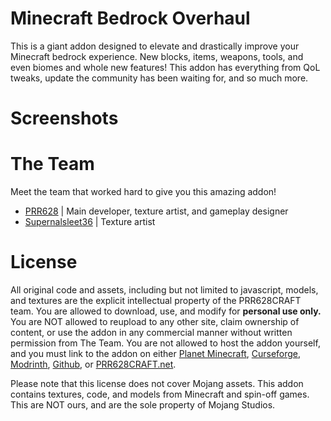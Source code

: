 # Minecraft Bedrock Overhaul
  This is a giant addon designed to elevate and drastically improve your Minecraft bedrock experience. New blocks, items, weapons, tools, and even biomes and whole new features! This addon has everything from QoL tweaks, update the community has been waiting for, and so much more. 
# Screenshots
# The Team
  Meet the team that worked hard to give you this amazing addon!
- [PRR628](https://github.com/PRR628) | Main developer, texture artist, and gameplay designer
- [Supernalsleet36](https://supernalsleet36) | Texture artist
# License
All original code and assets, including but not limited to javascript, models, and textures are the explicit intellectual property of the PRR628CRAFT team. You are allowed to download, use, and modify for **personal use only.** You are NOT allowed to reupload to any other site, claim ownership of content, or use the addon in any commercial manner without written permission from The Team. You are not allowed to host the addon yourself, and you must link to the addon on either [Planet Minecraft](https://planetminecraft.com), [Curseforge](https://curseforge.com), [Modrinth](https://modrinth.com), [Github](github.com/PRR628CRAFT/MC-Bedrock-Overhaul), or [PRR628CRAFT.net](https://prr628craft.net).

Please note that this license does not cover Mojang assets. This addon contains textures, code, and models from Minecraft and spin-off games. This are NOT ours, and are the sole property of Mojang Studios.
